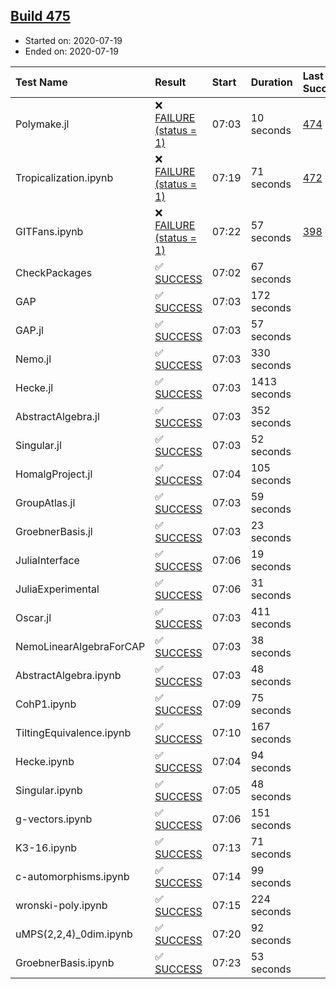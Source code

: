 ## [Build 475](https://oscarci.mathematik.uni-kl.de/job/oscar-stable/475/)

* Started on: 2020-07-19
* Ended on: 2020-07-19

| Test Name    | Result | Start | Duration | Last Success | First Failure |
|:-------------|:-------|:------|:---------|:-------------|:--------------|
| Polymake.jl | ❌ [FAILURE (status = 1)](https://oscarci.mathematik.uni-kl.de/job/oscar-stable/475/artifact/logs/build-475/Polymake.jl.log) | 07:03 | 10 seconds | [474](https://oscarci.mathematik.uni-kl.de/job/oscar-stable/474/) | [475](https://oscarci.mathematik.uni-kl.de/job/oscar-stable/475/) |
| Tropicalization.ipynb | ❌ [FAILURE (status = 1)](https://oscarci.mathematik.uni-kl.de/job/oscar-stable/475/artifact/logs/build-475/Tropicalization.ipynb.log) | 07:19 | 71 seconds | [472](https://oscarci.mathematik.uni-kl.de/job/oscar-stable/472/) | [473](https://oscarci.mathematik.uni-kl.de/job/oscar-stable/473/) |
| GITFans.ipynb | ❌ [FAILURE (status = 1)](https://oscarci.mathematik.uni-kl.de/job/oscar-stable/475/artifact/logs/build-475/GITFans.ipynb.log) | 07:22 | 57 seconds | [398](https://oscarci.mathematik.uni-kl.de/job/oscar-stable/398/) | [399](https://oscarci.mathematik.uni-kl.de/job/oscar-stable/399/) |
| CheckPackages | ✅ [SUCCESS](https://oscarci.mathematik.uni-kl.de/job/oscar-stable/475/artifact/logs/build-475/CheckPackages.log) | 07:02 | 67 seconds |  |  |
| GAP | ✅ [SUCCESS](https://oscarci.mathematik.uni-kl.de/job/oscar-stable/475/artifact/logs/build-475/GAP.log) | 07:03 | 172 seconds |  |  |
| GAP.jl | ✅ [SUCCESS](https://oscarci.mathematik.uni-kl.de/job/oscar-stable/475/artifact/logs/build-475/GAP.jl.log) | 07:03 | 57 seconds |  |  |
| Nemo.jl | ✅ [SUCCESS](https://oscarci.mathematik.uni-kl.de/job/oscar-stable/475/artifact/logs/build-475/Nemo.jl.log) | 07:03 | 330 seconds |  |  |
| Hecke.jl | ✅ [SUCCESS](https://oscarci.mathematik.uni-kl.de/job/oscar-stable/475/artifact/logs/build-475/Hecke.jl.log) | 07:03 | 1413 seconds |  |  |
| AbstractAlgebra.jl | ✅ [SUCCESS](https://oscarci.mathematik.uni-kl.de/job/oscar-stable/475/artifact/logs/build-475/AbstractAlgebra.jl.log) | 07:03 | 352 seconds |  |  |
| Singular.jl | ✅ [SUCCESS](https://oscarci.mathematik.uni-kl.de/job/oscar-stable/475/artifact/logs/build-475/Singular.jl.log) | 07:03 | 52 seconds |  |  |
| HomalgProject.jl | ✅ [SUCCESS](https://oscarci.mathematik.uni-kl.de/job/oscar-stable/475/artifact/logs/build-475/HomalgProject.jl.log) | 07:04 | 105 seconds |  |  |
| GroupAtlas.jl | ✅ [SUCCESS](https://oscarci.mathematik.uni-kl.de/job/oscar-stable/475/artifact/logs/build-475/GroupAtlas.jl.log) | 07:03 | 59 seconds |  |  |
| GroebnerBasis.jl | ✅ [SUCCESS](https://oscarci.mathematik.uni-kl.de/job/oscar-stable/475/artifact/logs/build-475/GroebnerBasis.jl.log) | 07:03 | 23 seconds |  |  |
| JuliaInterface | ✅ [SUCCESS](https://oscarci.mathematik.uni-kl.de/job/oscar-stable/475/artifact/logs/build-475/JuliaInterface.log) | 07:06 | 19 seconds |  |  |
| JuliaExperimental | ✅ [SUCCESS](https://oscarci.mathematik.uni-kl.de/job/oscar-stable/475/artifact/logs/build-475/JuliaExperimental.log) | 07:06 | 31 seconds |  |  |
| Oscar.jl | ✅ [SUCCESS](https://oscarci.mathematik.uni-kl.de/job/oscar-stable/475/artifact/logs/build-475/Oscar.jl.log) | 07:03 | 411 seconds |  |  |
| NemoLinearAlgebraForCAP | ✅ [SUCCESS](https://oscarci.mathematik.uni-kl.de/job/oscar-stable/475/artifact/logs/build-475/NemoLinearAlgebraForCAP.log) | 07:03 | 38 seconds |  |  |
| AbstractAlgebra.ipynb | ✅ [SUCCESS](https://oscarci.mathematik.uni-kl.de/job/oscar-stable/475/artifact/logs/build-475/AbstractAlgebra.ipynb.log) | 07:03 | 48 seconds |  |  |
| CohP1.ipynb | ✅ [SUCCESS](https://oscarci.mathematik.uni-kl.de/job/oscar-stable/475/artifact/logs/build-475/CohP1.ipynb.log) | 07:09 | 75 seconds |  |  |
| TiltingEquivalence.ipynb | ✅ [SUCCESS](https://oscarci.mathematik.uni-kl.de/job/oscar-stable/475/artifact/logs/build-475/TiltingEquivalence.ipynb.log) | 07:10 | 167 seconds |  |  |
| Hecke.ipynb | ✅ [SUCCESS](https://oscarci.mathematik.uni-kl.de/job/oscar-stable/475/artifact/logs/build-475/Hecke.ipynb.log) | 07:04 | 94 seconds |  |  |
| Singular.ipynb | ✅ [SUCCESS](https://oscarci.mathematik.uni-kl.de/job/oscar-stable/475/artifact/logs/build-475/Singular.ipynb.log) | 07:05 | 48 seconds |  |  |
| g-vectors.ipynb | ✅ [SUCCESS](https://oscarci.mathematik.uni-kl.de/job/oscar-stable/475/artifact/logs/build-475/g-vectors.ipynb.log) | 07:06 | 151 seconds |  |  |
| K3-16.ipynb | ✅ [SUCCESS](https://oscarci.mathematik.uni-kl.de/job/oscar-stable/475/artifact/logs/build-475/K3-16.ipynb.log) | 07:13 | 71 seconds |  |  |
| c-automorphisms.ipynb | ✅ [SUCCESS](https://oscarci.mathematik.uni-kl.de/job/oscar-stable/475/artifact/logs/build-475/c-automorphisms.ipynb.log) | 07:14 | 99 seconds |  |  |
| wronski-poly.ipynb | ✅ [SUCCESS](https://oscarci.mathematik.uni-kl.de/job/oscar-stable/475/artifact/logs/build-475/wronski-poly.ipynb.log) | 07:15 | 224 seconds |  |  |
| uMPS(2,2,4)_0dim.ipynb | ✅ [SUCCESS](https://oscarci.mathematik.uni-kl.de/job/oscar-stable/475/artifact/logs/build-475/uMPS-2-2-4-_0dim.ipynb.log) | 07:20 | 92 seconds |  |  |
| GroebnerBasis.ipynb | ✅ [SUCCESS](https://oscarci.mathematik.uni-kl.de/job/oscar-stable/475/artifact/logs/build-475/GroebnerBasis.ipynb.log) | 07:23 | 53 seconds |  |  |
